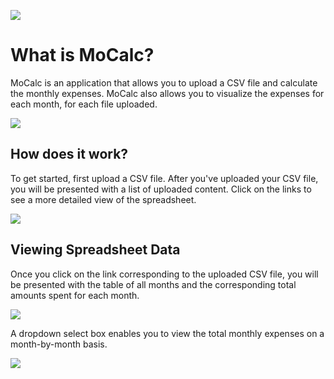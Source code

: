 ![](http://i.imgur.com/ElLWkwc.png)

# What is MoCalc?

MoCalc is an application that allows you to upload a CSV file and calculate the monthly expenses. MoCalc also allows you to visualize the expenses for each month, for each file uploaded. 

![](http://i.imgur.com/w5JLw2f.png)

## How does it work?

To get started, first upload a CSV file. After you've uploaded your CSV file, you will be presented with a list of uploaded content. Click on the links to see a more detailed view of the spreadsheet. 

![](http://i.imgur.com/bFNvnyO.png)

## Viewing Spreadsheet Data

Once you click on the link corresponding to the uploaded CSV file, you will be presented with the table of all months and the corresponding total amounts spent for each month. 

![](http://i.imgur.com/IkBswRO.png)

A dropdown select box enables you to view the total monthly expenses on a month-by-month basis. 

![](http://i.imgur.com/wYVD0VD.png)
